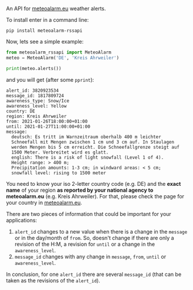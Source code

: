 

An API for [meteoalarm.eu](https://www.meteoalarm.eu/) weather alerts.

To install enter in a command line:

```
pip install meteoalarm-rssapi
```

Now, lets see a simple example:

```python
from meteoalarm_rssapi import MeteoAlarm
meteo = MeteoAlarm('DE', 'Kreis Ahrweiler')

print(meteo.alerts())
```


and you will get (after some `pprint`):

```
alert_id: 3820923534
message_id: 1817809724
awareness_type: Snow/Ice
awareness_level: Yellow
country: DE
region: Kreis Ahrweiler
from: 2021-01-26T18:00:00+01:00
until: 2021-01-27T11:00:00+01:00
message:
  deutsch: Es tritt im Warnzeitraum oberhalb 400 m leichter
  Schneefall mit Mengen zwischen 1 cm und 3 cm auf. In Staulagen
  werden Mengen bis 5 cm erreicht. Die Schneefallgrenze steigt auf
  1500 Meter. Verbreitet wird es glatt.
  english: There is a risk of light snowfall (Level 1 of 4).
  Height range: > 400 m;
  Precipitation amounts: 1-3 cm; in windward areas: < 5 cm;
  snowfall level: rising to 1500 meter
```


You need to know your iso 2-letter country code (e.g. DE) and the **exact name** of your region
**as reported by your national agency to meteoalarm.eu** (e.g. Kreis Ahrweiler). For that, 
please check the page for your country in [meteoalarm.eu](https://www.meteoalarm.eu/).


There are two pieces of information that could be important for your applications:

1. `alert_id` changes to a new value when there is a change in the `message` or in the 
   day/month of `from`. So, doesn't change if there are only a revision of the H:M, a revision
   for `until` or a change in the `awareness_level`.
2. `message_id` changes with any change in `message`, `from`, `until` or `awareness_level`.

In conclusion, for one `alert_id` there are several `message_id` 
(that can be taken as the revisions of the `alert_id`).
